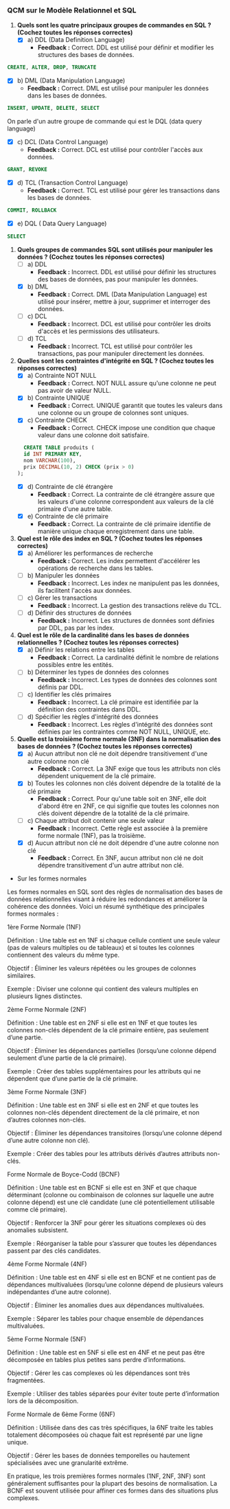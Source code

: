 ### QCM sur le Modèle Relationnel et SQL

1. **Quels sont les quatre principaux groupes de commandes en SQL ? (Cochez toutes les réponses correctes)**
   - [x] a) DDL (Data Definition Language)
     - **Feedback :** Correct. DDL est utilisé pour définir et modifier les structures des bases de données.
  
```sql
CREATE, ALTER, DROP, TRUNCATE
```
   - [x] b) DML (Data Manipulation Language)
     - **Feedback :** Correct. DML est utilisé pour manipuler les données dans les bases de données.
```sql
INSERT, UPDATE, DELETE, SELECT
```
On parle d'un autre groupe de commande qui est le DQL (data query language)

   - [x] c) DCL (Data Control Language)
     - **Feedback :** Correct. DCL est utilisé pour contrôler l'accès aux données.
```sql
GRANT, REVOKE
```
   - [x] d) TCL (Transaction Control Language)
     - **Feedback :** Correct. TCL est utilisé pour gérer les transactions dans les bases de données.

```sql 
COMMIT, ROLLBACK 
``` 

  - [x] e) DQL ( Data Query Language) 
```sql
SELECT 
```

1. **Quels groupes de commandes SQL sont utilisés pour manipuler les données ? (Cochez toutes les réponses correctes)**
   - [ ] a) DDL
     - **Feedback :** Incorrect. DDL est utilisé pour définir les structures des bases de données, pas pour manipuler les données.
   - [x] b) DML
     - **Feedback :** Correct. DML (Data Manipulation Language) est utilisé pour insérer, mettre à jour, supprimer et interroger des données.
   - [ ] c) DCL
     - **Feedback :** Incorrect. DCL est utilisé pour contrôler les droits d'accès et les permissions des utilisateurs.
   - [ ] d) TCL
     - **Feedback :** Incorrect. TCL est utilisé pour contrôler les transactions, pas pour manipuler directement les données.

2. **Quelles sont les contraintes d'intégrité en SQL ? (Cochez toutes les réponses correctes)**
   - [x] a) Contrainte NOT NULL
     - **Feedback :** Correct. NOT NULL assure qu'une colonne ne peut pas avoir de valeur NULL.
   - [x] b) Contrainte UNIQUE
     - **Feedback :** Correct. UNIQUE garantit que toutes les valeurs dans une colonne ou un groupe de colonnes sont uniques.
   - [x] c) Contrainte CHECK
     - **Feedback :** Correct. CHECK impose une condition que chaque valeur dans une colonne doit satisfaire.
    ```sql
      CREATE TABLE produits (
      id INT PRIMARY KEY,
      nom VARCHAR(100),
      prix DECIMAL(10, 2) CHECK (prix > 0)
    );
    ```
   - [x] d) Contrainte de clé étrangère
     - **Feedback :** Correct. La contrainte de clé étrangère assure que les valeurs d'une colonne correspondent aux valeurs de la clé primaire d'une autre table.
   - [x] e) Contrainte de clé primaire
     - **Feedback :** Correct. La contrainte de clé primaire identifie de manière unique chaque enregistrement dans une table.

3. **Quel est le rôle des index en SQL ? (Cochez toutes les réponses correctes)**
   - [x] a) Améliorer les performances de recherche
     - **Feedback :** Correct. Les index permettent d'accélérer les opérations de recherche dans les tables.
   - [ ] b) Manipuler les données
     - **Feedback :** Incorrect. Les index ne manipulent pas les données, ils facilitent l'accès aux données.
   - [ ] c) Gérer les transactions
     - **Feedback :** Incorrect. La gestion des transactions relève du TCL.
   - [ ] d) Définir des structures de données
     - **Feedback :** Incorrect. Les structures de données sont définies par DDL, pas par les index.

4. **Quel est le rôle de la cardinalité dans les bases de données relationnelles ? (Cochez toutes les réponses correctes)**
   - [x] a) Définir les relations entre les tables
     - **Feedback :** Correct. La cardinalité définit le nombre de relations possibles entre les entités.
   - [ ] b) Déterminer les types de données des colonnes
     - **Feedback :** Incorrect. Les types de données des colonnes sont définis par DDL.
   - [ ] c) Identifier les clés primaires
     - **Feedback :** Incorrect. La clé primaire est identifiée par la définition des contraintes dans DDL.
   - [ ] d) Spécifier les règles d'intégrité des données
     - **Feedback :** Incorrect. Les règles d'intégrité des données sont définies par les contraintes comme NOT NULL, UNIQUE, etc.

5. **Quelle est la troisième forme normale (3NF) dans la normalisation des bases de données ? (Cochez toutes les réponses correctes)**
   - [x] a) Aucun attribut non clé ne doit dépendre transitivement d'une autre colonne non clé
     - **Feedback :** Correct. La 3NF exige que tous les attributs non clés dépendent uniquement de la clé primaire.
   - [x] b) Toutes les colonnes non clés doivent dépendre de la totalité de la clé primaire
     - **Feedback :** Correct. Pour qu'une table soit en 3NF, elle doit d'abord être en 2NF, ce qui signifie que toutes les colonnes non clés doivent dépendre de la totalité de la clé primaire.
   - [ ] c) Chaque attribut doit contenir une seule valeur
     - **Feedback :** Incorrect. Cette règle est associée à la première forme normale (1NF), pas la troisième.
   - [x] d) Aucun attribut non clé ne doit dépendre d'une autre colonne non clé
     - **Feedback :** Correct. En 3NF, aucun attribut non clé ne doit dépendre transitivement d'un autre attribut non clé.
  

  - Sur les formes normales
  
Les formes normales en SQL sont des règles de normalisation des bases de données relationnelles visant à réduire les redondances et améliorer la cohérence des données. Voici un résumé synthétique des principales formes normales :

1ère Forme Normale (1NF)

Définition : Une table est en 1NF si chaque cellule contient une seule valeur (pas de valeurs multiples ou de tableaux) et si toutes les colonnes contiennent des valeurs du même type.

Objectif : Éliminer les valeurs répétées ou les groupes de colonnes similaires.

Exemple : Diviser une colonne qui contient des valeurs multiples en plusieurs lignes distinctes.

2ème Forme Normale (2NF)

Définition : Une table est en 2NF si elle est en 1NF et que toutes les colonnes non-clés dépendent de la clé primaire entière, pas seulement d’une partie.

Objectif : Éliminer les dépendances partielles (lorsqu’une colonne dépend seulement d’une partie de la clé primaire).

Exemple : Créer des tables supplémentaires pour les attributs qui ne dépendent que d’une partie de la clé primaire.

3ème Forme Normale (3NF)

Définition : Une table est en 3NF si elle est en 2NF et que toutes les colonnes non-clés dépendent directement de la clé primaire, et non d’autres colonnes non-clés.

Objectif : Éliminer les dépendances transitoires (lorsqu’une colonne dépend d’une autre colonne non clé).

Exemple : Créer des tables pour les attributs dérivés d’autres attributs non-clés.

Forme Normale de Boyce-Codd (BCNF)

Définition : Une table est en BCNF si elle est en 3NF et que chaque déterminant (colonne ou combinaison de colonnes sur laquelle une autre colonne dépend) est une clé candidate (une clé potentiellement utilisable comme clé primaire).

Objectif : Renforcer la 3NF pour gérer les situations complexes où des anomalies subsistent.

Exemple : Réorganiser la table pour s’assurer que toutes les dépendances passent par des clés candidates.

4ème Forme Normale (4NF)

Définition : Une table est en 4NF si elle est en BCNF et ne contient pas de dépendances multivaluées (lorsqu’une colonne dépend de plusieurs valeurs indépendantes d’une autre colonne).

Objectif : Éliminer les anomalies dues aux dépendances multivaluées.

Exemple : Séparer les tables pour chaque ensemble de dépendances multivaluées.

5ème Forme Normale (5NF)

Définition : Une table est en 5NF si elle est en 4NF et ne peut pas être décomposée en tables plus petites sans perdre d’informations.

Objectif : Gérer les cas complexes où les dépendances sont très fragmentées.

Exemple : Utiliser des tables séparées pour éviter toute perte d’information lors de la décomposition.

Forme Normale de 6ème Forme (6NF)

Définition : Utilisée dans des cas très spécifiques, la 6NF traite les tables totalement décomposées où chaque fait est représenté par une ligne unique.

Objectif : Gérer les bases de données temporelles ou hautement spécialisées avec une granularité extrême.

En pratique, les trois premières formes normales (1NF, 2NF, 3NF) sont généralement suffisantes pour la plupart des besoins de normalisation. La BCNF est souvent utilisée pour affiner ces formes dans des situations plus complexes.
